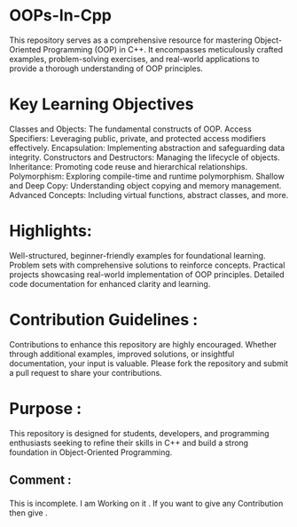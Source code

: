 # OOPs-In-Cpp
This repository serves as a comprehensive resource for mastering Object-Oriented Programming (OOP) in C++. It encompasses meticulously crafted examples, problem-solving exercises, and real-world applications to provide a thorough understanding of OOP principles.


<h1>Key Learning Objectives </h1>

<p>
  Classes and Objects: The fundamental constructs of OOP.
  Access Specifiers: Leveraging public, private, and protected access modifiers effectively.
  Encapsulation: Implementing abstraction and safeguarding data integrity.
  Constructors and Destructors: Managing the lifecycle of objects.
  Inheritance: Promoting code reuse and hierarchical relationships.
  Polymorphism: Exploring compile-time and runtime polymorphism.
  Shallow and Deep Copy: Understanding object copying and memory management.
  Advanced Concepts: Including virtual functions, abstract classes, and more.
</p>

<h1>Highlights: </h1>
<p>
  Well-structured, beginner-friendly examples for foundational learning.
  Problem sets with comprehensive solutions to reinforce concepts.
  Practical projects showcasing real-world implementation of OOP principles.
  Detailed code documentation for enhanced clarity and learning.
    
</p>

<h1>
Contribution Guidelines :
  
</h1>

<p>Contributions to enhance this repository are highly encouraged. Whether through additional examples, improved solutions, or insightful documentation, your input is valuable. Please fork the repository and submit a pull request to share your contributions.</p>

<h1>Purpose : </h1>
<p>
This repository is designed for students, developers, and programming enthusiasts seeking to refine their skills in C++ and build a strong foundation in Object-Oriented Programming.
  
</p>


<h2>

  Comment : 
</h2>
<p>
This is incomplete. I am Working on it . If you want to give any Contribution then give . 
</p>

